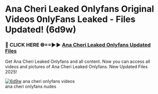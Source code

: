 # Ana Cheri Leaked Onlyfans Original Videos 0nlyFans Leaked - Files Updated! (6d9w)

<h3>🔴 CLICK HERE 🌐==►► <a href="https://tinyurl.com/2wckxsce" rel="nofollow">Ana Cheri Leaked Onlyfans Updated Files</a></h3>

Get Ana Cheri Leaked Onlyfans and all content. Now you can access all videos and pictures of Ana Cheri Leaked Onlyfans. New Updated Files 2025!

[![6d9w](https://i.imgur.com/AFduVYN.gif)](https://tinyurl.com/2wckxsce)
ana cheri onlyfans videos<br>
ana cheri onlyfans nudes